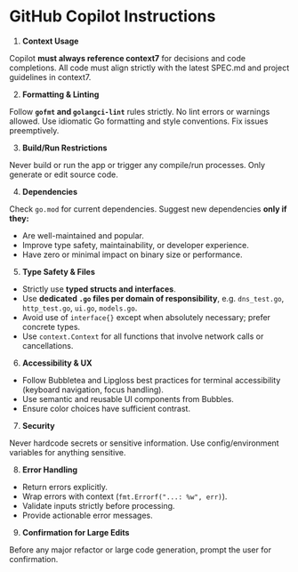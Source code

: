 # GitHub Copilot Instructions

1. **Context Usage**

Copilot **must always reference context7** for decisions and code completions. All code must align strictly with the latest SPEC.md and project guidelines in context7.

2. **Formatting & Linting**

Follow **`gofmt` and `golangci-lint`** rules strictly. No lint errors or warnings allowed. Use idiomatic Go formatting and style conventions. Fix issues preemptively.

3. **Build/Run Restrictions**

Never build or run the app or trigger any compile/run processes. Only generate or edit source code.

4. **Dependencies**

Check `go.mod` for current dependencies. Suggest new dependencies **only if they:**

* Are well-maintained and popular.
* Improve type safety, maintainability, or developer experience.
* Have zero or minimal impact on binary size or performance.

5. **Type Safety & Files**

* Strictly use **typed structs and interfaces**.
* Use **dedicated `.go` files per domain of responsibility**, e.g. `dns_test.go`, `http_test.go`, `ui.go`, `models.go`.
* Avoid use of `interface{}` except when absolutely necessary; prefer concrete types.
* Use `context.Context` for all functions that involve network calls or cancellations.

6. **Accessibility & UX**

* Follow Bubbletea and Lipgloss best practices for terminal accessibility (keyboard navigation, focus handling).
* Use semantic and reusable UI components from Bubbles.
* Ensure color choices have sufficient contrast.

7. **Security**

Never hardcode secrets or sensitive information. Use config/environment variables for anything sensitive.

8. **Error Handling**

* Return errors explicitly.
* Wrap errors with context (`fmt.Errorf("...: %w", err)`).
* Validate inputs strictly before processing.
* Provide actionable error messages.

9. **Confirmation for Large Edits**

Before any major refactor or large code generation, prompt the user for confirmation.
